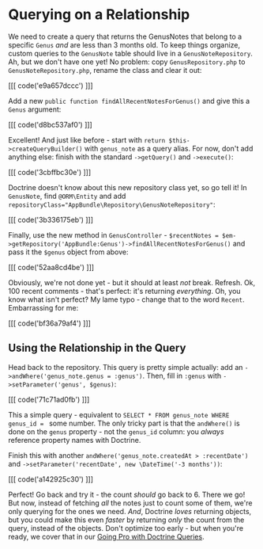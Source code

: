 # Querying on a Relationship

We need to create a query that returns the GenusNotes that belong to a specific
`Genus` *and* are less than 3 months old. To keep things organize, custom queries
to the `GenusNote` table should live in a `GenusNoteRepository`. Ah, but we don't
have one yet! No problem: copy `GenusRepository.php` to `GenusNoteRepository.php`,
rename the class and clear it out:

[[[ code('e9a657dccc') ]]]

Add a new `public function findAllRecentNotesForGenus()` and give this a `Genus`
argument:

[[[ code('d8bc537af0') ]]]

Excellent! And just like before - start with `return $this->createQueryBuilder()`
with `genus_note` as a query alias. For now, don't add anything else: finish with
the standard `->getQuery()` and `->execute()`:

[[[ code('3cbffbc30e') ]]]

Doctrine doesn't know about this new repository class yet, so go tell it! In
`GenusNote`, find `@ORM\Entity` and add `repositoryClass="AppBundle\Repository\GenusNoteRepository"`:

[[[ code('3b336175eb') ]]]

Finally, use the new method in `GenusController` -
`$recentNotes = $em->getRepository('AppBundle:Genus')->findAllRecentNotesForGenus()`
and pass it the `$genus` object from above:

[[[ code('52aa8cd4be') ]]]

Obviously, we're not done yet - but it should at least *not* break. Refresh. Ok,
100 recent comments - that's perfect: it's returning *everything*. Oh, you know
what isn't perfect? My lame typo - change that to the word `Recent`. Embarrassing
for me:

[[[ code('bf36a79af4') ]]]

## Using the Relationship in the Query

Head back to the repository. This query is pretty simple actually: add
an `->andWhere('genus_note.genus = :genus')`. Then, fill in `:genus` with
`->setParameter('genus', $genus)`:

[[[ code('71c71ad0fb') ]]]

This a simple query - equivalent to `SELECT * FROM genus_note WHERE genus_id = `
some number. The only tricky part is that the `andWhere()` is done on
the `genus` property - not the `genus_id` column: you *always* reference
property names with Doctrine.

Finish this with another `andWhere('genus_note.createdAt > :recentDate')` and
`->setParameter('recentDate', new \DateTime('-3 months'))`:

[[[ code('a142925c30') ]]]

Perfect! Go back and try it - the count *should* go back to 6. There we go! But now,
instead of fetching *all* the notes just to count some of them, we're only querying
for the ones we need. *And*, Doctrine *loves* returning objects, but you could make
this even *faster* by returning *only* the count from the query, instead of the
objects. Don't optimize too early - but when you're ready, we cover that in our
[Going Pro with Doctrine Queries][1].


[1]: http://knpuniversity.com/screencast/doctrine-queries
